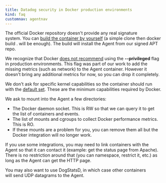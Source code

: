 ```yaml
---
title: Datadog security in Docker production environments
kind: faq
customnav: agentnav
---
```


The official Docker repository doesn't provide any real signature system. You can [build the container by yourself](https://github.com/DataDog/docker-dd-agent) (a simple clone then docker build . will be enough). The build will install the Agent from our signed APT repo.

We recognize that Docker [does not recommend](http://blog.docker.com/tag/docker-1-2/) using the **--privileged** flag in production environments. This flag was part of our work to add the missing metrics (such as network) to the Agent container. However it doesn't bring any additional metrics for now, so you can drop it completely.

We don't ask for specific kernel capabilities so the container should run with the [default set](https://github.com/docker/docker/blob/v1.4.1/daemon/execdriver/native/template/default_template.go#L12). These are the minimum capabilities required by Docker.

We ask to mount into the Agent a few directories:

* The Docker daemon socket. This is RW so that we can query it to get the list of containers and events.
* The list of mounts and cgroups to collect Docker performance metrics. This is RO.
* If these mounts are a problem for you, you can remove them all but the Docker integration will no longer work.

If you use some integrations, you may need to link containers with the Agent so that it can contact it (example: get the status page from Apache). There is no restriction around that (you can namespace, restrict it, etc.) as long as the Agent can get the HTTP page.

You may also want to use DogStatsD, in which case other containers will send UDP datagrams to the Agent. 